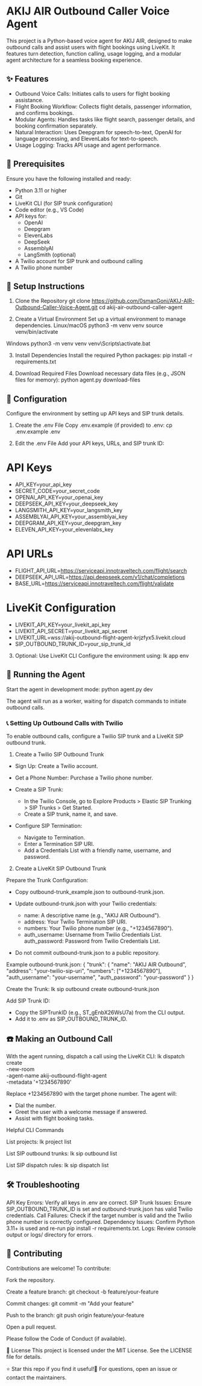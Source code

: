 # AKIJ AIR Outbound Caller Voice Agent
This project is a Python-based voice agent for AKIJ AIR, designed to make outbound calls and assist users with flight bookings using LiveKit. It features turn detection, function calling, usage logging, and a modular agent architecture for a seamless booking experience.

## ✨ Features

- Outbound Voice Calls: Initiates calls to users for flight booking assistance.
- Flight Booking Workflow: Collects flight details, passenger information, and confirms bookings.
- Modular Agents: Handles tasks like flight search, passenger details, and booking confirmation separately.
- Natural Interaction: Uses Deepgram for speech-to-text, OpenAI for language processing, and ElevenLabs for text-to-speech.
- Usage Logging: Tracks API usage and agent performance.


## 🔧 Prerequisites
Ensure you have the following installed and ready:

- Python 3.11 or higher
- Git
- LiveKit CLI (for SIP trunk configuration)
- Code editor (e.g., VS Code)
- API keys for:
  - OpenAI
  - Deepgram
  - ElevenLabs
  - DeepSeek
  - AssemblyAI
  - LangSmith (optional)
- A Twilio account for SIP trunk and outbound calling
- A Twilio phone number


## 🚀 Setup Instructions
1. Clone the Repository
git clone https://github.com/0smanGoni/AKIJ-AIR-Outbound-Caller-Voice-Agent.git
cd akij-air-outbound-caller-agent

2. Create a Virtual Environment
Set up a virtual environment to manage dependencies.
Linux/macOS
python3 -m venv venv
source venv/bin/activate

Windows
python3 -m venv venv
venv\Scripts\activate.bat

3. Install Dependencies
Install the required Python packages:
pip install -r requirements.txt

4. Download Required Files
Download necessary data files (e.g., JSON files for memory):
python agent.py download-files


## 🔑 Configuration
Configure the environment by setting up API keys and SIP trunk details.
1. Create the .env File
Copy .env.example (if provided) to .env:
cp .env.example .env

2. Edit the .env File
Add your API keys, URLs, and SIP trunk ID:
# API Keys
- API_KEY=your_api_key
- SECRET_CODE=your_secret_code
- OPENAI_API_KEY=your_openai_key
- DEEPSEEK_API_KEY=your_deepseek_key
- LANGSMITH_API_KEY=your_langsmith_key
- ASSEMBLYAI_API_KEY=your_assemblyai_key
- DEEPGRAM_API_KEY=your_deepgram_key
- ELEVEN_API_KEY=your_elevenlabs_key

# API URLs
- FLIGHT_API_URL=https://serviceapi.innotraveltech.com/flight/search
- DEEPSEEK_API_URL=https://api.deepseek.com/v1/chat/completions
- BASE_URL=https://serviceapi.innotraveltech.com/flight/validate

# LiveKit Configuration
- LIVEKIT_API_KEY=your_livekit_api_key
- LIVEKIT_API_SECRET=your_livekit_api_secret
- LIVEKIT_URL=wss://akij-outbound-flight-agent-krjzfyx5.livekit.cloud
- SIP_OUTBOUND_TRUNK_ID=your_sip_trunk_id

3. Optional: Use LiveKit CLI
Configure the environment using:
lk app env


## 🏃 Running the Agent
Start the agent in development mode:
python agent.py dev

The agent will run as a worker, waiting for dispatch commands to initiate outbound calls.

### 📞 Setting Up Outbound Calls with Twilio
To enable outbound calls, configure a Twilio SIP trunk and a LiveKit SIP outbound trunk.
1. Create a Twilio SIP Outbound Trunk

- Sign Up: Create a Twilio account.
- Get a Phone Number: Purchase a Twilio phone number.
- Create a SIP Trunk:
  - In the Twilio Console, go to Explore Products > Elastic SIP Trunking > SIP Trunks > Get Started.
  - Create a SIP trunk, name it, and save.


- Configure SIP Termination:
  - Navigate to Termination.
  - Enter a Termination SIP URI.
  - Add a Credentials List with a friendly name, username, and password.



2. Create a LiveKit SIP Outbound Trunk

Prepare the Trunk Configuration:

- Copy outbound-trunk_example.json to outbound-trunk.json.
- Update outbound-trunk.json with your Twilio credentials:
  - name: A descriptive name (e.g., "AKIJ AIR Outbound").
  - address: Your Twilio Termination SIP URI.
  - numbers: Your Twilio phone number (e.g., "+1234567890").
  - auth_username: Username from Twilio Credentials List.
  auth_password: Password from Twilio Credentials List.


- Do not commit outbound-trunk.json to a public repository.

Example outbound-trunk.json:
{
  "trunk": {
    "name": "AKIJ AIR Outbound",
    "address": "your-twilio-sip-uri",
    "numbers": ["+1234567890"],
    "auth_username": "your-username",
    "auth_password": "your-password"
  }
}


Create the Trunk:
lk sip outbound create outbound-trunk.json


Add SIP Trunk ID:

- Copy the SIPTrunkID (e.g., ST_gEnbX26WsU7a) from the CLI output.
- Add it to .env as SIP_OUTBOUND_TRUNK_ID.




## ☎️ Making an Outbound Call
With the agent running, dispatch a call using the LiveKit CLI:
lk dispatch create \
  -new-room \
  -agent-name akij-outbound-flight-agent \
  -metadata '+1234567890'

Replace +1234567890 with the target phone number. The agent will:

- Dial the number.
- Greet the user with a welcome message if answered.
- Assist with flight booking tasks.

Helpful CLI Commands

List projects:
lk project list


List SIP outbound trunks:
lk sip outbound list


List SIP dispatch rules:
lk sip dispatch list




## 🛠️ Troubleshooting

API Key Errors: Verify all keys in .env are correct.
SIP Trunk Issues: Ensure SIP_OUTBOUND_TRUNK_ID is set and outbound-trunk.json has valid Twilio credentials.
Call Failures: Check if the target number is valid and the Twilio phone number is correctly configured.
Dependency Issues: Confirm Python 3.11+ is used and re-run pip install -r requirements.txt.
Logs: Review console output or logs/ directory for errors.


## 🤝 Contributing
Contributions are welcome! To contribute:

Fork the repository.

Create a feature branch:
git checkout -b feature/your-feature


Commit changes:
git commit -m "Add your feature"


Push to the branch:
git push origin feature/your-feature


Open a pull request.


Please follow the Code of Conduct (if available).

📜 License
This project is licensed under the MIT License. See the LICENSE file for details.

⭐ Star this repo if you find it useful!📩 For questions, open an issue or contact the maintainers.
